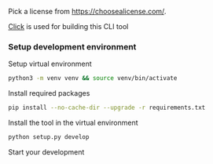 Pick a license from https://choosealicense.com/.

[Click](https://click.palletsprojects.com/en/stable/) is used for building this CLI tool

### Setup development environment

Setup virtual environment
```bash
python3 -m venv venv && source venv/bin/activate
```

Install required packages
```bash
pip install --no-cache-dir --upgrade -r requirements.txt
```

Install the tool in the virtual environment
```bash
python setup.py develop
```

Start your development
